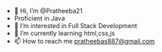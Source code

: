 - 👋 Hi, I’m @Pratheeba21
- Proficient in Java
- 👀 I’m interested in Full Stack Development 
- 🌱 I’m currently learning html,css,js
- 📫 How to reach me pratheebas887@gmail.com
